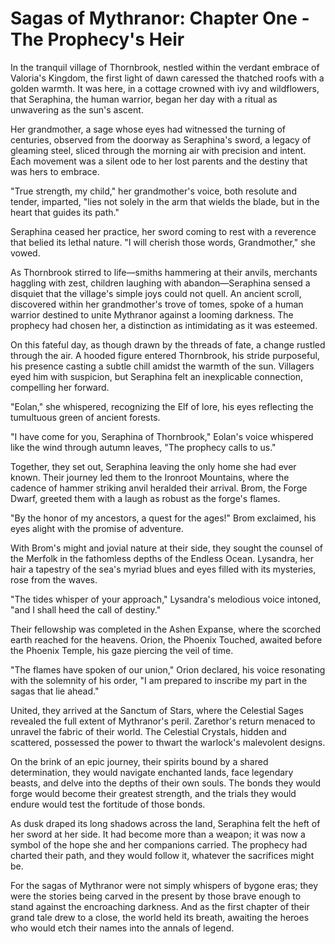 # Sagas of Mythranor: Chapter One - The Prophecy's Heir

In the tranquil village of Thornbrook, nestled within the verdant embrace of Valoria's Kingdom, the first light of dawn caressed the thatched roofs with a golden warmth. It was here, in a cottage crowned with ivy and wildflowers, that Seraphina, the human warrior, began her day with a ritual as unwavering as the sun's ascent.

Her grandmother, a sage whose eyes had witnessed the turning of centuries, observed from the doorway as Seraphina's sword, a legacy of gleaming steel, sliced through the morning air with precision and intent. Each movement was a silent ode to her lost parents and the destiny that was hers to embrace.

"True strength, my child," her grandmother's voice, both resolute and tender, imparted, "lies not solely in the arm that wields the blade, but in the heart that guides its path."

Seraphina ceased her practice, her sword coming to rest with a reverence that belied its lethal nature. "I will cherish those words, Grandmother," she vowed.

As Thornbrook stirred to life—smiths hammering at their anvils, merchants haggling with zest, children laughing with abandon—Seraphina sensed a disquiet that the village's simple joys could not quell. An ancient scroll, discovered within her grandmother's trove of tomes, spoke of a human warrior destined to unite Mythranor against a looming darkness. The prophecy had chosen her, a distinction as intimidating as it was esteemed.

On this fateful day, as though drawn by the threads of fate, a change rustled through the air. A hooded figure entered Thornbrook, his stride purposeful, his presence casting a subtle chill amidst the warmth of the sun. Villagers eyed him with suspicion, but Seraphina felt an inexplicable connection, compelling her forward.

"Eolan," she whispered, recognizing the Elf of lore, his eyes reflecting the tumultuous green of ancient forests.

"I have come for you, Seraphina of Thornbrook," Eolan's voice whispered like the wind through autumn leaves, "The prophecy calls to us."

Together, they set out, Seraphina leaving the only home she had ever known. Their journey led them to the Ironroot Mountains, where the cadence of hammer striking anvil heralded their arrival. Brom, the Forge Dwarf, greeted them with a laugh as robust as the forge's flames.

"By the honor of my ancestors, a quest for the ages!" Brom exclaimed, his eyes alight with the promise of adventure.

With Brom's might and jovial nature at their side, they sought the counsel of the Merfolk in the fathomless depths of the Endless Ocean. Lysandra, her hair a tapestry of the sea's myriad blues and eyes filled with its mysteries, rose from the waves.

"The tides whisper of your approach," Lysandra's melodious voice intoned, "and I shall heed the call of destiny."

Their fellowship was completed in the Ashen Expanse, where the scorched earth reached for the heavens. Orion, the Phoenix Touched, awaited before the Phoenix Temple, his gaze piercing the veil of time.

"The flames have spoken of our union," Orion declared, his voice resonating with the solemnity of his order, "I am prepared to inscribe my part in the sagas that lie ahead."

United, they arrived at the Sanctum of Stars, where the Celestial Sages revealed the full extent of Mythranor's peril. Zarethor's return menaced to unravel the fabric of their world. The Celestial Crystals, hidden and scattered, possessed the power to thwart the warlock's malevolent designs.

On the brink of an epic journey, their spirits bound by a shared determination, they would navigate enchanted lands, face legendary beasts, and delve into the depths of their own souls. The bonds they would forge would become their greatest strength, and the trials they would endure would test the fortitude of those bonds.

As dusk draped its long shadows across the land, Seraphina felt the heft of her sword at her side. It had become more than a weapon; it was now a symbol of the hope she and her companions carried. The prophecy had charted their path, and they would follow it, whatever the sacrifices might be.

For the sagas of Mythranor were not simply whispers of bygone eras; they were the stories being carved in the present by those brave enough to stand against the encroaching darkness. And as the first chapter of their grand tale drew to a close, the world held its breath, awaiting the heroes who would etch their names into the annals of legend.